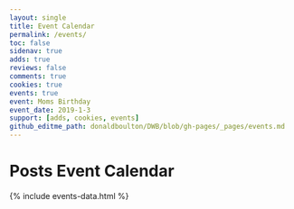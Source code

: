 ```yaml
---
layout: single
title: Event Calendar
permalink: /events/
toc: false
sidenav: true
adds: true
reviews: false
comments: true
cookies: true
events: true
event: Moms Birthday
event_date: 2019-1-3
support: [adds, cookies, events]
github_editme_path: donaldboulton/DWB/blob/gh-pages/_pages/events.md
---
```


# Posts Event Calendar

{% include events-data.html %}
